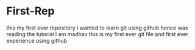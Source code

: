 # First-Rep
this my first ever repository i wanted to learn git using github hence was reading the tutorial
I am madhav this is my first ever git file and first ever experience using github
